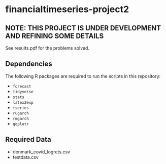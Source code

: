 # financialtimeseries-project2

## NOTE: THIS PROJECT IS UNDER DEVELOPMENT AND REFINING SOME DETAILS 

See results.pdf for the problems solved.

## Dependencies

The following R packages are required to run the scripts in this repository:

- `forecast`
- `tidyverse`
- `stats`
- `latex2exp`
- `tseries`
- `rugarch`
- `rmgarch`
- `qqplotr`

## Required Data
- denmark_covid_logrets.csv
- testdata.csv
